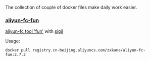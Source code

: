 The collection of couple of docker files make daily work easier.

### [aliyun-fc-fun](https://cr.console.aliyun.com/images/cn-beijing/zxkane/aliyun-fc-fun/detail)

[aliyun-fc tool 'fun'](https://github.com/aliyun/fun) with [sigil](https://github.com/aliyun/fun)

Usage:
```shell
docker pull registry.cn-beijing.aliyuncs.com/zxkane/aliyun-fc-fun:2.7.2
```
